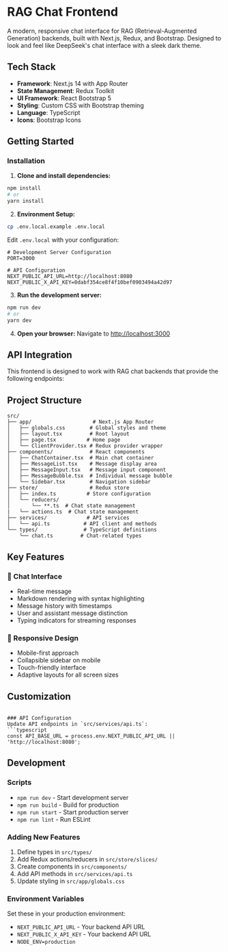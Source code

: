 # RAG Chat Frontend

A modern, responsive chat interface for RAG (Retrieval-Augmented Generation) backends, built with Next.js, Redux, and Bootstrap. Designed to look and feel like DeepSeek's chat interface with a sleek dark theme.


## Tech Stack

- **Framework**: Next.js 14 with App Router
- **State Management**: Redux Toolkit
- **UI Framework**: React Bootstrap 5
- **Styling**: Custom CSS with Bootstrap theming
- **Language**: TypeScript
- **Icons**: Bootstrap Icons

## Getting Started


### Installation

1. **Clone and install dependencies:**
```bash
npm install
# or
yarn install
```

2. **Environment Setup:**
```bash
cp .env.local.example .env.local
```

Edit `.env.local` with your configuration:
```env
# Development Server Configuration
PORT=3000

# API Configuration  
NEXT_PUBLIC_API_URL=http://localhost:8080
NEXT_PUBLIC_X_API_KEY=0dabf354ce8f4f10bef0903494a42d97
```

3. **Run the development server:**
```bash
npm run dev
# or
yarn dev
```

4. **Open your browser:**
Navigate to [http://localhost:3000](http://localhost:3000)

## API Integration

This frontend is designed to work with RAG chat backends that provide the following endpoints:


## Project Structure

```
src/
├── app/                    # Next.js App Router
│   ├── globals.css        # Global styles and theme
│   ├── layout.tsx         # Root layout
│   ├── page.tsx          # Home page
│   └── ClientProvider.tsx # Redux provider wrapper
├── components/            # React components
│   ├── ChatContainer.tsx  # Main chat container
│   ├── MessageList.tsx    # Message display area
│   ├── MessageInput.tsx   # Message input component
│   ├── MessageBubble.tsx  # Individual message bubble
│   └── Sidebar.tsx        # Navigation sidebar
├── store/                 # Redux store
│   ├── index.ts          # Store configuration
│   └── reducers/
│       └── **.ts  # Chat state management
|   └── actions.ts  # Chat state management
├── services/             # API services
│   └── api.ts           # API client and methods
└── types/               # TypeScript definitions
    └── chat.ts         # Chat-related types
```

## Key Features
 
### 💬 Chat Interface
- Real-time message
- Markdown rendering with syntax highlighting
- Message history with timestamps
- User and assistant message distinction
- Typing indicators for streaming responses

### 📱 Responsive Design
- Mobile-first approach
- Collapsible sidebar on mobile
- Touch-friendly interface
- Adaptive layouts for all screen sizes
 

## Customization

 
```

### API Configuration
Update API endpoints in `src/services/api.ts`:
```typescript
const API_BASE_URL = process.env.NEXT_PUBLIC_API_URL || 'http://localhost:8080';
```
 
## Development

### Scripts
- `npm run dev` - Start development server
- `npm run build` - Build for production
- `npm run start` - Start production server
- `npm run lint` - Run ESLint

### Adding New Features
1. Define types in `src/types/`
2. Add Redux actions/reducers in `src/store/slices/`
3. Create components in `src/components/`
4. Add API methods in `src/services/api.ts`
5. Update styling in `src/app/globals.css`
  
### Environment Variables
Set these in your production environment:
- `NEXT_PUBLIC_API_URL` - Your backend API URL
- `NEXT_PUBLIC_X_API_KEY` - Your backend API URL
- `NODE_ENV=production`

